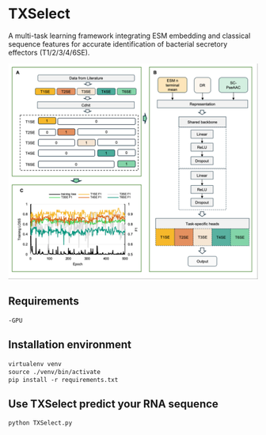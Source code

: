# TXSelect
A multi-task learning framework integrating ESM embedding and classical sequence features for accurate identification of bacterial secretory effectors (T1/2/3/4/6SE).


![flowchart TXSelect.](https://github.com/lijingtju/TXSelect/blob/main/flowchart.png)

## Requirements
```
-GPU
```

## Installation environment
```
virtualenv venv
source ./venv/bin/activate
pip install -r requirements.txt
```

## Use TXSelect predict your RNA sequence
```
python TXSelect.py
```
